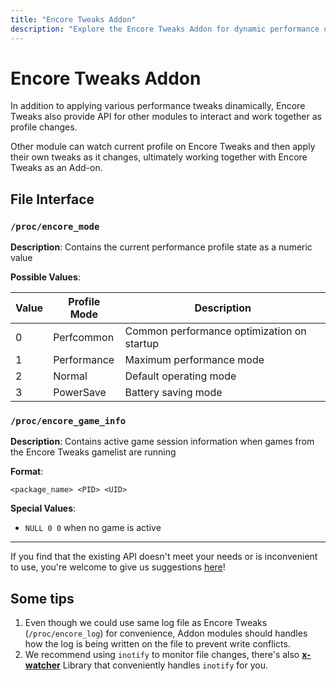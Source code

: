 ```yaml
---
title: "Encore Tweaks Addon"
description: "Explore the Encore Tweaks Addon for dynamic performance optimization, API integration, and seamless module collaboration."
---
```


# Encore Tweaks Addon

In addition to applying various performance tweaks dinamically, Encore Tweaks also provide API for other modules to interact and work together as profile changes.

Other module can watch current profile on Encore Tweaks and then apply their own tweaks as it changes, ultimately working together with Encore Tweaks as an Add-on.

## File Interface

### `/proc/encore_mode`

**Description**: Contains the current performance profile state as a numeric value

**Possible Values**:

| Value | Profile Mode    | Description                                |
|-------|-----------------|--------------------------------------------|
| 0     | Perfcommon      | Common performance optimization on startup |
| 1     | Performance     | Maximum performance mode                   |
| 2     | Normal          | Default operating mode                     |
| 3     | PowerSave       | Battery saving mode                        |

### `/proc/encore_game_info`

**Description**: Contains active game session information when games from the Encore Tweaks gamelist are running

**Format**:
```
<package_name> <PID> <UID>
```

**Special Values**:
- `NULL 0 0` when no game is active

---

If you find that the existing API doesn't meet your needs or is inconvenient to use, you're welcome to give us suggestions [here](https://github.com/Rem01Gaming/encore/issues)!

## Some tips

1. Even though we could use same log file as Encore Tweaks (`/proc/encore_log`) for convenience, Addon modules should handles how the log is being written on the file to prevent write conflicts.
2. We recommend using `inotify` to monitor file changes, there's also **[x-watcher](https://github.com/nikp123/x-watcher)** Library that conveniently handles `inotify` for you.
